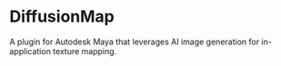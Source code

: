 # DiffusionMap
A plugin for Autodesk Maya that leverages AI image generation for in-application texture mapping.
